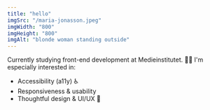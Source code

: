 ```yaml
---
title: "hello"
imgSrc: "/maria-jonasson.jpeg"
imgWidth: "800"
imgHeight: "800"
imgAlt: "blonde woman standing outside" 
---
```


Currently studying front-end development at Medieinstitutet. 👩‍💻 I'm especially interested in:

- Accessibility (a11y) ♿
- Responsiveness & usability
- Thoughtful design & UI/UX 🎨